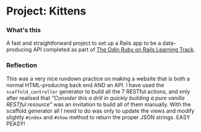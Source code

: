 # Project: Kittens

### What's this

A fast and straightforward project to set up a Rails app to be a data-producing API completed as part of [The Odin Ruby on Rails Learning Track](https://www.theodinproject.com/courses/ruby-on-rails/lessons/kittens-api).

### Reflection

This was a very nice rundown practice on making a website that is both a normal HTML-producing back end AND an API. I have used the `scaffold_controller` generator to build all the 7 RESTful actions, and only after realised that *"Consider this a drill in quickly building a pure vanilla RESTful resource"* was an invitation to build all of them manually. With the scaffold generator all I need to do was only to update the views and  modify slightly `#index` and `#show` method to return the proper JSON strings. EASY PEASY!

